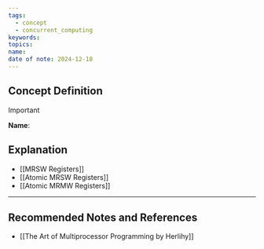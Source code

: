```yaml
---
tags:
  - concept
  - concurrent_computing
keywords: 
topics: 
name: 
date of note: 2024-12-18
---
```


## Concept Definition

>[!important]
>**Name**: 



## Explanation

- [[MRSW Registers]]
- [[Atomic MRSW Registers]]
- [[Atomic MRMW Registers]]



-----------
##  Recommended Notes and References


- [[The Art of Multiprocessor Programming by Herlihy]]